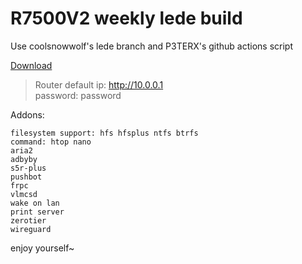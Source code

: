 # R7500V2 weekly lede build

Use coolsnowwolf's lede branch and P3TERX's github actions script

[Download](https://github.com/xiao201261/R7500v2_lede/releases)  
> Router default ip: http://10.0.0.1  
password: password


Addons:

    filesystem support: hfs hfsplus ntfs btrfs
    command: htop nano
    aria2
    adbyby
    s5r-plus
    pushbot
    frpc
    vlmcsd
    wake on lan
    print server
    zerotier
    wireguard


enjoy yourself~


